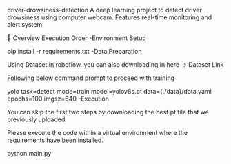 driver-drowsiness-detection
A deep learning project to detect driver drowsiness using computer webcam. Features real-time monitoring and alert system.

📝 Overview
Execution Order
-Environment Setup

pip install -r requirements.txt
-Data Preparation

Using Dataset in roboflow. you can also downloading in here -> Dataset Link

Following below command prompt to proceed with training

yolo task=detect mode=train model=yolov8s.pt data={./data}/data.yaml epochs=100 imgsz=640
-Execution

You can skip the first two steps by downloading the best.pt file that we previously uploaded.

Please execute the code within a virtual environment where the requirements have been installed.

python main.py
